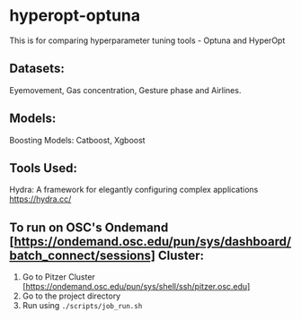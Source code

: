 # hyperopt-optuna

This is for comparing hyperparameter tuning tools - Optuna and HyperOpt 

## Datasets: 
Eyemovement, Gas concentration, Gesture phase and Airlines. 

## Models:
Boosting Models: Catboost, Xgboost 

## Tools Used:
Hydra: A framework for elegantly configuring complex applications https://hydra.cc/

## To run on OSC's Ondemand [https://ondemand.osc.edu/pun/sys/dashboard/batch_connect/sessions] Cluster: 
1. Go to Pitzer Cluster [https://ondemand.osc.edu/pun/sys/shell/ssh/pitzer.osc.edu]
2. Go to the project directory
3. Run using `./scripts/job_run.sh`






